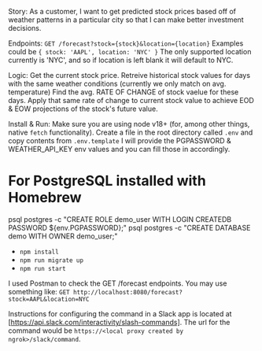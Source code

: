 Story: As a customer, I want to get predicted stock prices based off of weather patterns in a particular city so that I can make better investment decisions.

Endpoints:
`GET /forecast?stock={stock}&location={location}`
Examples could be `{ stock: 'AAPL', location: 'NYC' }`
The only supported location currently is 'NYC', and so if location is left blank it will default to NYC.

Logic:
Get the current stock price.
Retreive historical stock values for days with the same weather conditions (currently we only match on avg. temperature)
Find the avg. RATE OF CHANGE of stock vaelue for these days.
Apply that same rate of change to current stock value to achieve EOD & EOW projections of the stock's future value.

Install & Run:
Make sure you are using node v18+ (for, among other things, native ```fetch``` functionality).
Create a file in the root directory called `.env` and copy contents from `.env.template`
I will provide the PGPASSWORD & WEATHER_API_KEY env values and you can fill those in accordingly.

# For PostgreSQL installed with Homebrew
psql postgres -c "CREATE ROLE demo_user WITH LOGIN CREATEDB PASSWORD ${env.PGPASSWORD};"
psql postgres -c "CREATE DATABASE demo WITH OWNER demo_user;"

- `npm install`
- `npm run migrate up`
- `npm run start`

I used Postman to check the GET /forecast endpoints. You may use something like:
`GET http://localhost:8080/forecast?stock=AAPL&location=NYC`

Instructions for configuring the command in a Slack app is located at [https://api.slack.com/interactivity/slash-commands]. The url for the command would be `https://<local proxy created by ngrok>/slack/command`.
